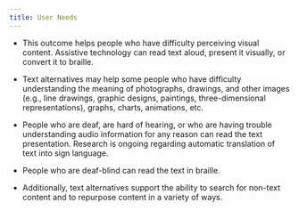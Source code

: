 ```yaml
---
title: User Needs
---
```


- This outcome helps people who have difficulty perceiving visual content. Assistive technology can read text aloud, present it visually, or convert it to braille.

- Text alternatives may help some people who have difficulty understanding the meaning of photographs, drawings, and other images (e.g., line drawings, graphic designs, paintings, three-dimensional representations), graphs, charts, animations, etc.

- People who are deaf, are hard of hearing, or who are having trouble understanding audio information for any reason can read the text presentation. Research is ongoing regarding automatic translation of text into sign language.

- People who are deaf-blind can read the text in braille.

- Additionally, text alternatives support the ability to search for non-text content and to repurpose content in a variety of ways.
